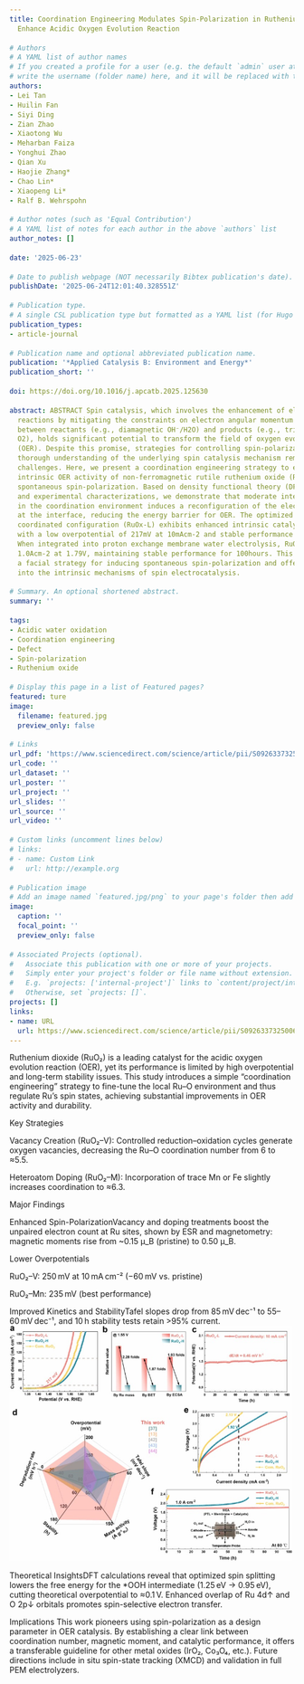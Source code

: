 ```yaml
---
title: Coordination Engineering Modulates Spin-Polarization in Ruthenium Oxide to
  Enhance Acidic Oxygen Evolution Reaction

# Authors
# A YAML list of author names
# If you created a profile for a user (e.g. the default `admin` user at `content/authors/admin/`), 
# write the username (folder name) here, and it will be replaced with their full name and linked to their profile.
authors:
- Lei Tan
- Huilin Fan
- Siyi Ding
- Zian Zhao
- Xiaotong Wu
- Meharban Faiza
- Yonghui Zhao
- Qian Xu
- Haojie Zhang*
- Chao Lin*
- Xiaopeng Li*
- Ralf B. Wehrspohn

# Author notes (such as 'Equal Contribution')
# A YAML list of notes for each author in the above `authors` list
author_notes: []

date: '2025-06-23'

# Date to publish webpage (NOT necessarily Bibtex publication's date).
publishDate: '2025-06-24T12:01:40.328551Z'

# Publication type.
# A single CSL publication type but formatted as a YAML list (for Hugo requirements).
publication_types:
- article-journal

# Publication name and optional abbreviated publication name.
publication: '*Applied Catalysis B: Environment and Energy*'
publication_short: ''

doi: https://doi.org/10.1016/j.apcatb.2025.125630

abstract: ABSTRACT Spin catalysis, which involves the enhancement of electrocatalytic
  reactions by mitigating the constraints on electron angular momentum interactions
  between reactants (e.g., diamagnetic OH⁻/H2O) and products (e.g., triplet-state
  O2), holds significant potential to transform the field of oxygen evolution reactions
  (OER). Despite this promise, strategies for controlling spin-polarization and a
  thorough understanding of the underlying spin catalysis mechanism remain considerable
  challenges. Here, we present a coordination engineering strategy to enhance the
  intrinsic OER activity of non-ferromagnetic rutile ruthenium oxide (RuO2) through
  spontaneous spin-polarization. Based on density functional theory (DFT) calculations
  and experimental characterizations, we demonstrate that moderate interface unsaturation
  in the coordination environment induces a reconfiguration of the electron spin structure
  at the interface, reducing the energy barrier for OER. The optimized RuOx with low
  coordinated configuration (RuOx-L) exhibits enhanced intrinsic catalytic activity,
  with a low overpotential of 217mV at 10mAcm-2 and stable performance over 160hours.
  When integrated into proton exchange membrane water electrolysis, RuOx-L delivers
  1.0Acm-2 at 1.79V, maintaining stable performance for 100hours. This work introduces
  a facial strategy for inducing spontaneous spin-polarization and offers new insights
  into the intrinsic mechanisms of spin electrocatalysis.

# Summary. An optional shortened abstract.
summary: ''

tags:
- Acidic water oxidation
- Coordination engineering
- Defect
- Spin-polarization
- Ruthenium oxide

# Display this page in a list of Featured pages?
featured: ture
image:
  filename: featured.jpg
  preview_only: false

# Links
url_pdf: 'https://www.sciencedirect.com/science/article/pii/S0926337325006137?via%3Dihub'
url_code: ''
url_dataset: ''
url_poster: ''
url_project: ''
url_slides: ''
url_source: ''
url_video: ''

# Custom links (uncomment lines below)
# links:
# - name: Custom Link
#   url: http://example.org

# Publication image
# Add an image named `featured.jpg/png` to your page's folder then add a caption below.
image:
  caption: ''
  focal_point: ''
  preview_only: false

# Associated Projects (optional).
#   Associate this publication with one or more of your projects.
#   Simply enter your project's folder or file name without extension.
#   E.g. `projects: ['internal-project']` links to `content/project/internal-project/index.md`.
#   Otherwise, set `projects: []`.
projects: []
links:
- name: URL
  url: https://www.sciencedirect.com/science/article/pii/S0926337325006137
---
```

Ruthenium dioxide (RuO₂) is a leading catalyst for the acidic oxygen evolution reaction (OER), yet its performance is limited by high overpotential and long-term stability issues. This study introduces a simple “coordination engineering” strategy to fine-tune the local Ru–O environment and thus regulate Ru’s spin states, achieving substantial improvements in OER activity and durability.

Key Strategies

Vacancy Creation (RuO₂–V): Controlled reduction–oxidation cycles generate oxygen vacancies, decreasing the Ru–O coordination number from 6 to ≈5.5.

Heteroatom Doping (RuO₂–M): Incorporation of trace Mn or Fe slightly increases coordination to ≈6.3.

Major Findings

Enhanced Spin-PolarizationVacancy and doping treatments boost the unpaired electron count at Ru sites, shown by ESR and magnetometry: magnetic moments rise from ~0.15 μ_B (pristine) to 0.50 μ_B.

Lower Overpotentials

RuO₂–V: 250 mV at 10 mA cm⁻² (−60 mV vs. pristine)

RuO₂–Mn: 235 mV (best performance)

Improved Kinetics and StabilityTafel slopes drop from 85 mV dec⁻¹ to 55–60 mV dec⁻¹, and 10 h stability tests retain >95% current.
<img src="featured1.jpg" width="500" alt="OER activity on coordinated RuO2 with flow cell">

Theoretical InsightsDFT calculations reveal that optimized spin splitting lowers the free energy for the *OOH intermediate (1.25 eV → 0.95 eV), cutting theoretical overpotential to ≈0.1 V. Enhanced overlap of Ru 4d↑ and O 2p↓ orbitals promotes spin-selective electron transfer.

Implications
This work pioneers using spin-polarization as a design parameter in OER catalysis. By establishing a clear link between coordination number, magnetic moment, and catalytic performance, it offers a transferable guideline for other metal oxides (IrO₂, Co₃O₄, etc.). Future directions include in situ spin-state tracking (XMCD) and validation in full PEM electrolyzers.
